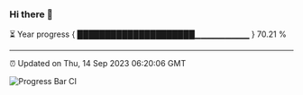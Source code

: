 ### Hi there 👋

⏳ Year progress { █████████████████████▁▁▁▁▁▁▁▁▁ } 70.21 %

---

⏰ Updated on Thu, 14 Sep 2023 06:20:06 GMT

![Progress Bar CI](https://github.com/liununu/liununu/workflows/Progress%20Bar%20CI/badge.svg)
